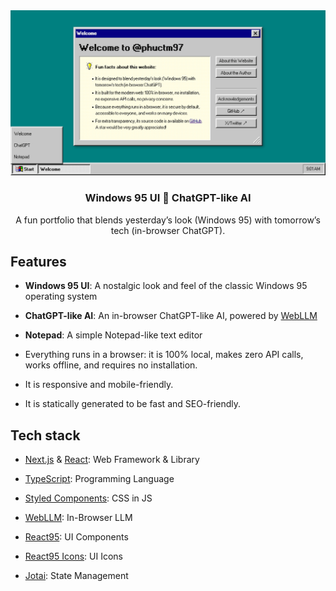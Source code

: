 <a href="https://www.phuctm97.com">
  <img alt="A portfolio with Windows 95 UI and ChatGPT-like AI" src="app/opengraph-image.png">
</a>
<h3 align="center">Windows 95 UI 💞 ChatGPT-like AI</h3>
<p align="center">
    A fun portfolio that blends yesterday’s look (Windows 95) with tomorrow’s tech (in-browser ChatGPT).
</p>

## Features

- **Windows 95 UI**: A nostalgic look and feel of the classic Windows 95 operating system

- **ChatGPT-like AI**: An in-browser ChatGPT-like AI, powered by [WebLLM]

- **Notepad**: A simple Notepad-like text editor

- Everything runs in a browser: it is 100% local, makes zero API calls, works offline, and requires no installation.

- It is responsive and mobile-friendly.

- It is statically generated to be fast and SEO-friendly.

## Tech stack

- [Next.js] & [React]: Web Framework & Library

- [TypeScript]: Programming Language

- [Styled Components]: CSS in JS

- [WebLLM]: In-Browser LLM

- [React95]: UI Components

- [React95 Icons]: UI Icons

- [Jotai]: State Management

<!-- Links -->

[Next.js]: https://nextjs.org
[React]: https://react.dev
[TypeScript]: https://www.typescriptlang.org
[Styled Components]: https://styled-components.com
[WebLLM]: https://webllm.mlc.ai
[React95]: https://react95.io
[React95 Icons]: https://react95.github.io/React95
[Jotai]: https://jotai.org
